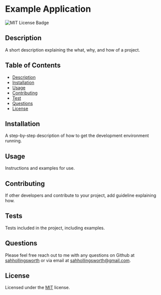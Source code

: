 # Example Application
![MIT License Badge](https://img.shields.io/badge/License-MIT-yellow.svg)

## Description
A short description explaining the what, why, and how of a project.

## Table of Contents
* [Description](#Description)
* [Installation](#Installation)
* [Usage](#Usage)
* [Contributing](#Contributing)
* [Test](#Tests)
* [Questions](#Questions)
* [License](#License)


## Installation
A step-by-step description of how to get the development environment running.

## Usage
Instructions and examples for use.

## Contributing
If other developers and contribute to your project, add guideline explaining how.

## Tests
Tests included in the project, including examples.

## Questions
Please feel free reach out to me with any questions on Github at [sahhollingsworth](https://github.com/sahhollingsworth) or via email at sahhollingsworth@gmail.com.

## License
Licensed under the [MIT](https://mit-license.org/) license.